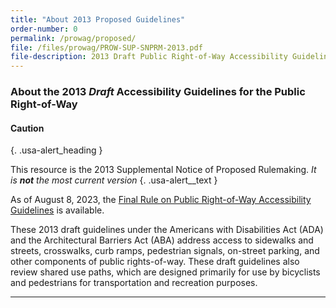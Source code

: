 ```yaml
---
title: "About 2013 Proposed Guidelines"
order-number: 0
permalink: /prowag/proposed/
file: /files/prowag/PROW-SUP-SNPRM-2013.pdf
file-description: 2013 Draft Public Right-of-Way Accessibility Guidelines (with SUP)
---
```

### About the 2013 *_Draft_* Accessibility Guidelines for the Public Right-of-Way

#### Caution ####
{. .usa-alert_heading }

This resource is the 2013 Supplemental Notice of Proposed Rulemaking.  _It is **not** the most current version_
{. .usa-alert__text }

As of August 8, 2023, the [Final Rule on Public Right-of-Way Accessibility Guidelines](..) is available.

These 2013 draft guidelines under the Americans with Disabilities Act (ADA) and the Architectural Barriers Act (ABA) address access to sidewalks and streets, crosswalks, curb ramps, pedestrian signals, on-street parking, and other components of public rights-of-way.  These draft guidelines also review shared use paths, which are designed primarily for use by bicyclists and pedestrians for transportation and recreation purposes. 

---
